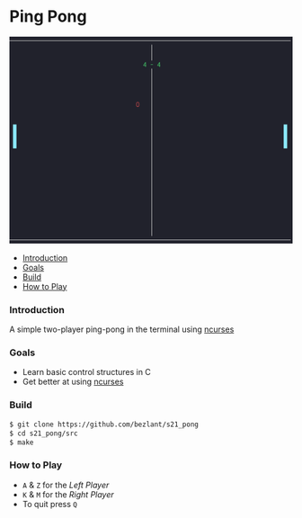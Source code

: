 # Ping Pong

![Ping Pong preview](assets/preview.gif)

* [Introduction](#introduction)
* [Goals](#goals)
* [Build](#build)
* [How to Play](#how-to-play)

### Introduction

A simple two-player ping-pong in the terminal using [ncurses](https://en.wikipedia.org/wiki/Ncurses) 

### Goals
- Learn basic control structures in C
- Get better at using [ncurses](https://tldp.org/HOWTO/NCURSES-Programming-HOWTO/)  

### Build

```
$ git clone https://github.com/bezlant/s21_pong
$ cd s21_pong/src
$ make
```

### How to Play
* `A` & `Z` for the *Left Player* 
* `K` & `M` for the *Right Player*
* To quit press `Q`
